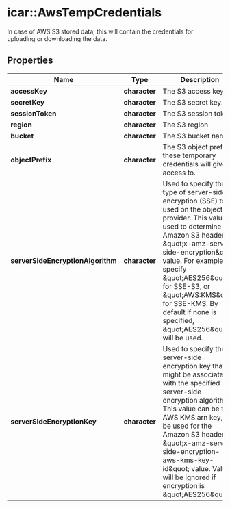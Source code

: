 # icar::AwsTempCredentials

In case of AWS S3 stored data, this will contain the credentials for uploading or downloading the data.

## Properties

Name | Type | Description | Notes
------------ | ------------- | ------------- | -------------
**accessKey** | **character** | The S3 access key. | 
**secretKey** | **character** | The S3 secret key. | 
**sessionToken** | **character** | The S3 session token. | 
**region** | **character** | The S3 region. | 
**bucket** | **character** | The S3 bucket name. | 
**objectPrefix** | **character** | The S3 object prefix these temporary credentials will give access to. | 
**serverSideEncryptionAlgorithm** | **character** | Used to specify the type of server-side encryption (SSE) to be used on the object provider. This value is used to determine the Amazon S3 header \&quot;x-amz-server-side-encryption\&quot; value. For example, specify \&quot;AES256\&quot; for SSE-S3, or \&quot;AWS:KMS\&quot; for SSE-KMS. By default if none is specified, \&quot;AES256\&quot; will be used. | [optional] 
**serverSideEncryptionKey** | **character** | Used to specify the server-side encryption key that might be associated with the specified server-side encryption algorithm. This value can be the AWS KMS arn key, to be used for the Amazon S3 header \&quot;x-amz-server-side-encryption-aws-kms-key-id\&quot; value. Value will be ignored if encryption is \&quot;AES256\&quot; | [optional] 


